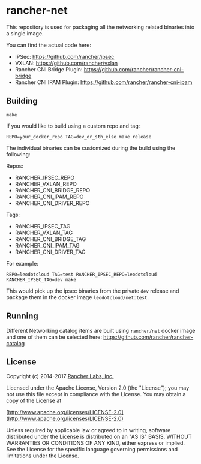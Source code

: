 rancher-net
========

This repository is used for packaging all the networking related
binaries into a single image.

You can find the actual code here:
- IPSec: https://github.com/rancher/ipsec
- VXLAN: https://github.com/rancher/vxlan
- Rancher CNI Bridge Plugin: https://github.com/rancher/rancher-cni-bridge
- Rancher CNI IPAM Plugin: https://github.com/rancher/rancher-cni-ipam

## Building

`make`

If you would like to build using a custom repo and tag:

`REPO=your_docker_repo TAG=dev_or_sth_else make release`

The individual binaries can be customized during the build using the following:

Repos:

- RANCHER_IPSEC_REPO
- RANCHER_VXLAN_REPO
- RANCHER_CNI_BRIDGE_REPO
- RANCHER_CNI_IPAM_REPO
- RANCHER_CNI_DRIVER_REPO

Tags:

- RANCHER_IPSEC_TAG
- RANCHER_VXLAN_TAG
- RANCHER_CNI_BRIDGE_TAG
- RANCHER_CNI_IPAM_TAG
- RANCHER_CNI_DRIVER_TAG


For example:

```
REPO=leodotcloud TAG=test RANCHER_IPSEC_REPO=leodotcloud RANCHER_IPSEC_TAG=dev make
```

This would pick up the ipsec binaries from the private `dev` release and package them in the docker image `leodotcloud/net:test`.

## Running

Different Networking catalog items are built using `rancher/net` docker image and one of them can be selected here: https://github.com/rancher/rancher-catalog

## License
Copyright (c) 2014-2017 [Rancher Labs, Inc.](http://rancher.com)

Licensed under the Apache License, Version 2.0 (the "License");
you may not use this file except in compliance with the License.
You may obtain a copy of the License at

[http://www.apache.org/licenses/LICENSE-2.0](http://www.apache.org/licenses/LICENSE-2.0)

Unless required by applicable law or agreed to in writing, software
distributed under the License is distributed on an "AS IS" BASIS,
WITHOUT WARRANTIES OR CONDITIONS OF ANY KIND, either express or implied.
See the License for the specific language governing permissions and
limitations under the License.
